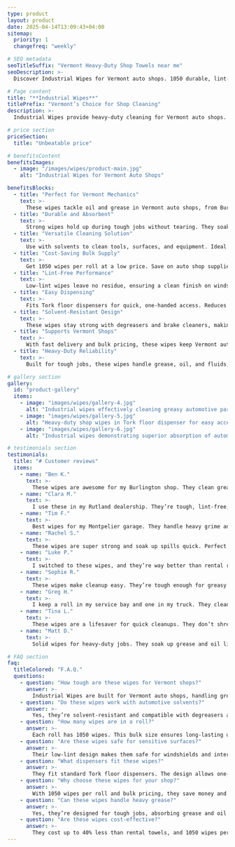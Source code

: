 ```yaml
---
type: product
layout: product
date: 2025-04-14T13:09:43+04:00
sitemap:
  priority: 1
  changefreq: "weekly"

# SEO metadata
seoTitleSuffix: "Vermont Heavy-Duty Shop Towels near me"
seoDescription: >-
  Discover Industrial Wipes for Vermont auto shops. 1050 durable, lint-free wipes per roll, perfect for mechanics and dealerships. Solvent-resistant, budget-friendly, with fast shipping.

# Page content
title: "**Industrial Wipes**"
titlePrefix: "Vermont’s Choice for Shop Cleaning"
description: >-
  Industrial Wipes provide heavy-duty cleaning for Vermont auto shops. Each roll has 1050 lint-free, solvent-resistant wipes, ideal for oil, grease, and tools. Save up to 40% vs. rental towels with fast delivery to Vermont dealerships and mechanics.

# price section
priceSection:
  title: "Unbeatable price"

# benefitsContent
benefitsImages:
  - image: "/images/wipes/product-main.jpg"
    alt: "Industrial Wipes for Vermont Auto Shops"

benefitsBlocks:
  - title: "Perfect for Vermont Mechanics"
    text: >-
      These wipes tackle oil and grease in Vermont auto shops, from Burlington to Rutland. Ideal for dealerships and service centers needing reliable cleaning supplies.
  - title: "Durable and Absorbent"
    text: >-
      Strong wipes hold up during tough jobs without tearing. They soak up spills and grime fast, keeping your shop clean and professional.
  - title: "Versatile Cleaning Solution"
    text: >-
      Use with solvents to clean tools, surfaces, and equipment. Ideal for garages and body shops handling a wide variety of daily maintenance tasks.
  - title: "Cost-Saving Bulk Supply"
    text: >-
      Get 1050 wipes per roll at a low price. Save on auto shop supplies in Vermont with fewer reorders and fast shipping.
  - title: "Lint-Free Performance"
    text: >-
      Low-lint wipes leave no residue, ensuring a clean finish on windshields, interiors, and precision parts in your shop.
  - title: "Easy Dispensing"
    text: >-
      Fits Tork floor dispensers for quick, one-handed access. Reduces waste and boosts efficiency in busy service centers.
  - title: "Solvent-Resistant Design"
    text: >-
      These wipes stay strong with degreasers and brake cleaners, making them a top choice for technicians working with tough fluids.
  - title: "Supports Vermont Shops"
    text: >-
      With fast delivery and bulk pricing, these wipes keep Vermont auto shops stocked, saving time and money on cleaning supplies.
  - title: "Heavy-Duty Reliability"
    text: >-
      Built for tough jobs, these wipes handle grease, oil, and fluids, ensuring your workspace stays clean and ready for work.

# gallery section
gallery:
  id: "product-gallery"
  items:
    - image: "images/wipes/gallery-4.jpg"
      alt: "Industrial wipes effectively cleaning greasy automotive parts"
    - image: "images/wipes/gallery-5.jpg"
      alt: "Heavy-duty shop wipes in Tork floor dispenser for easy access"
    - image: "images/wipes/gallery-6.jpg"
      alt: "Industrial wipes demonstrating superior absorption of automotive fluids"

# testimonials section
testimonials:
  title: "# Customer reviews"
  items:
    - name: "Ben K."
      text: >-
        These wipes are awesome for my Burlington shop. They clean grease and oil fast without falling apart. The roll lasts ages, and shipping to Vermont is quick.
    - name: "Clara M."
      text: >-
        I use these in my Rutland dealership. They’re tough, lint-free, and work with all our solvents. Great price and fast delivery make them a no-brainer.
    - name: "Tim F."
      text: >-
        Best wipes for my Montpelier garage. They handle heavy grime and don’t leave lint on parts. The bulk roll saves me cash and trips to the store.
    - name: "Rachel S."
      text: >-
        These wipes are super strong and soak up spills quick. Perfect for cleaning tools and surfaces. My shop stays clean, and customers love it.
    - name: "Luke P."
      text: >-
        I switched to these wipes, and they’re way better than rental rags. No lint, no tearing, and they’re cheap. I’m sticking with them for my shop.
    - name: "Sophie R."
      text: >-
        These wipes make cleanup easy. They’re tough enough for greasy jobs but soft for delicate parts. The dispenser setup saves time in my busy shop.
    - name: "Greg H."
      text: >-
        I keep a roll in my service bay and one in my truck. They clean everything from oil spills to tools. Best wipes I’ve used, hands down.
    - name: "Tina L."
      text: >-
        These wipes are a lifesaver for quick cleanups. They don’t shred, and the roll lasts forever. Great for keeping my shop looking sharp.
    - name: "Matt D."
      text: >-
        Solid wipes for heavy-duty jobs. They soak up grease and oil like a champ, and I use fewer per job. Worth every penny for my garage.

# FAQ section
faq:
  titleColored: "F.A.Q."
  questions:
    - question: "How tough are these wipes for Vermont shops?"
      answer: >-
        Industrial Wipes are built for Vermont auto shops, handling grease, oil, and solvents without tearing. They’re strong yet safe for delicate surfaces like windshields.
    - question: "Do these wipes work with automotive solvents?"
      answer: >-
        Yes, they’re solvent-resistant and compatible with degreasers and brake cleaners, making them ideal for Vermont mechanics and service centers.
    - question: "How many wipes are in a roll?"
      answer: >-
        Each roll has 1050 wipes. This bulk size ensures long-lasting use and reduces the need for frequent restocking.
    - question: "Are these wipes safe for sensitive surfaces?"
      answer: >-
        Their low-lint design makes them safe for windshields and interiors, leaving no residue behind — ideal for shops focused on clean finishes.
    - question: "What dispensers fit these wipes?"
      answer: >-
        They fit standard Tork floor dispensers. The design allows one-handed access and clean tearing, minimizing waste.
    - question: "Why choose these wipes for your shop?"
      answer: >-
        With 1050 wipes per roll and bulk pricing, they save money and time. Fast delivery ensures your shop stays stocked and ready.
    - question: "Can these wipes handle heavy grease?"
      answer: >-
        Yes, they’re designed for tough jobs, absorbing grease and oil fast. Suitable for body shops and mechanics who need reliable supplies.
    - question: "Are these wipes cost-effective?"
      answer: >-
        They cost up to 40% less than rental towels, and 1050 wipes per roll reduce reordering. A smart choice for any auto shop budget.
---
```

